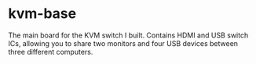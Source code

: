 # kvm-base
The main board for the KVM switch I built. Contains HDMI and USB switch ICs, allowing you to share two monitors and four USB devices between three different computers.